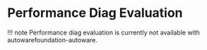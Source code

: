 # Performance Diag Evaluation

!!! note
    Performance diag evaluation is currently not available with autowarefoundation-autoware.
